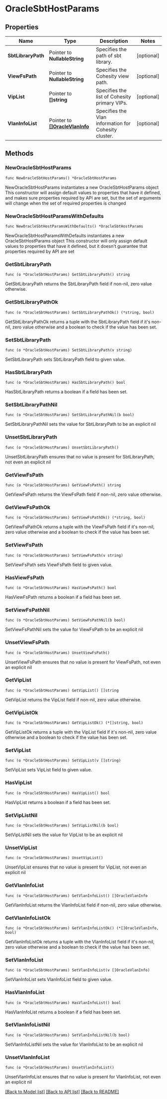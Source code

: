 # OracleSbtHostParams

## Properties

Name | Type | Description | Notes
------------ | ------------- | ------------- | -------------
**SbtLibraryPath** | Pointer to **NullableString** | Specifies the path of sbt library. | [optional] 
**ViewFsPath** | Pointer to **NullableString** | Specifies the Cohesity view path. | [optional] 
**VipList** | Pointer to **[]string** | Specifies the list of Cohesity primary VIPs. | [optional] 
**VlanInfoList** | Pointer to [**[]OracleVlanInfo**](OracleVlanInfo.md) | Specifies the Vlan information for Cohesity cluster. | [optional] 

## Methods

### NewOracleSbtHostParams

`func NewOracleSbtHostParams() *OracleSbtHostParams`

NewOracleSbtHostParams instantiates a new OracleSbtHostParams object
This constructor will assign default values to properties that have it defined,
and makes sure properties required by API are set, but the set of arguments
will change when the set of required properties is changed

### NewOracleSbtHostParamsWithDefaults

`func NewOracleSbtHostParamsWithDefaults() *OracleSbtHostParams`

NewOracleSbtHostParamsWithDefaults instantiates a new OracleSbtHostParams object
This constructor will only assign default values to properties that have it defined,
but it doesn't guarantee that properties required by API are set

### GetSbtLibraryPath

`func (o *OracleSbtHostParams) GetSbtLibraryPath() string`

GetSbtLibraryPath returns the SbtLibraryPath field if non-nil, zero value otherwise.

### GetSbtLibraryPathOk

`func (o *OracleSbtHostParams) GetSbtLibraryPathOk() (*string, bool)`

GetSbtLibraryPathOk returns a tuple with the SbtLibraryPath field if it's non-nil, zero value otherwise
and a boolean to check if the value has been set.

### SetSbtLibraryPath

`func (o *OracleSbtHostParams) SetSbtLibraryPath(v string)`

SetSbtLibraryPath sets SbtLibraryPath field to given value.

### HasSbtLibraryPath

`func (o *OracleSbtHostParams) HasSbtLibraryPath() bool`

HasSbtLibraryPath returns a boolean if a field has been set.

### SetSbtLibraryPathNil

`func (o *OracleSbtHostParams) SetSbtLibraryPathNil(b bool)`

 SetSbtLibraryPathNil sets the value for SbtLibraryPath to be an explicit nil

### UnsetSbtLibraryPath
`func (o *OracleSbtHostParams) UnsetSbtLibraryPath()`

UnsetSbtLibraryPath ensures that no value is present for SbtLibraryPath, not even an explicit nil
### GetViewFsPath

`func (o *OracleSbtHostParams) GetViewFsPath() string`

GetViewFsPath returns the ViewFsPath field if non-nil, zero value otherwise.

### GetViewFsPathOk

`func (o *OracleSbtHostParams) GetViewFsPathOk() (*string, bool)`

GetViewFsPathOk returns a tuple with the ViewFsPath field if it's non-nil, zero value otherwise
and a boolean to check if the value has been set.

### SetViewFsPath

`func (o *OracleSbtHostParams) SetViewFsPath(v string)`

SetViewFsPath sets ViewFsPath field to given value.

### HasViewFsPath

`func (o *OracleSbtHostParams) HasViewFsPath() bool`

HasViewFsPath returns a boolean if a field has been set.

### SetViewFsPathNil

`func (o *OracleSbtHostParams) SetViewFsPathNil(b bool)`

 SetViewFsPathNil sets the value for ViewFsPath to be an explicit nil

### UnsetViewFsPath
`func (o *OracleSbtHostParams) UnsetViewFsPath()`

UnsetViewFsPath ensures that no value is present for ViewFsPath, not even an explicit nil
### GetVipList

`func (o *OracleSbtHostParams) GetVipList() []string`

GetVipList returns the VipList field if non-nil, zero value otherwise.

### GetVipListOk

`func (o *OracleSbtHostParams) GetVipListOk() (*[]string, bool)`

GetVipListOk returns a tuple with the VipList field if it's non-nil, zero value otherwise
and a boolean to check if the value has been set.

### SetVipList

`func (o *OracleSbtHostParams) SetVipList(v []string)`

SetVipList sets VipList field to given value.

### HasVipList

`func (o *OracleSbtHostParams) HasVipList() bool`

HasVipList returns a boolean if a field has been set.

### SetVipListNil

`func (o *OracleSbtHostParams) SetVipListNil(b bool)`

 SetVipListNil sets the value for VipList to be an explicit nil

### UnsetVipList
`func (o *OracleSbtHostParams) UnsetVipList()`

UnsetVipList ensures that no value is present for VipList, not even an explicit nil
### GetVlanInfoList

`func (o *OracleSbtHostParams) GetVlanInfoList() []OracleVlanInfo`

GetVlanInfoList returns the VlanInfoList field if non-nil, zero value otherwise.

### GetVlanInfoListOk

`func (o *OracleSbtHostParams) GetVlanInfoListOk() (*[]OracleVlanInfo, bool)`

GetVlanInfoListOk returns a tuple with the VlanInfoList field if it's non-nil, zero value otherwise
and a boolean to check if the value has been set.

### SetVlanInfoList

`func (o *OracleSbtHostParams) SetVlanInfoList(v []OracleVlanInfo)`

SetVlanInfoList sets VlanInfoList field to given value.

### HasVlanInfoList

`func (o *OracleSbtHostParams) HasVlanInfoList() bool`

HasVlanInfoList returns a boolean if a field has been set.

### SetVlanInfoListNil

`func (o *OracleSbtHostParams) SetVlanInfoListNil(b bool)`

 SetVlanInfoListNil sets the value for VlanInfoList to be an explicit nil

### UnsetVlanInfoList
`func (o *OracleSbtHostParams) UnsetVlanInfoList()`

UnsetVlanInfoList ensures that no value is present for VlanInfoList, not even an explicit nil

[[Back to Model list]](../README.md#documentation-for-models) [[Back to API list]](../README.md#documentation-for-api-endpoints) [[Back to README]](../README.md)


